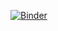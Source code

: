 [![Binder](https://mybinder.org/badge_logo.svg)](https://mybinder.org/v2/gh/JohnPhan8448/C964nflbinder/HEAD?labpath=Demo.ipynb)
